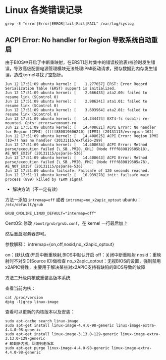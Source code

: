 # Linux 各类错误记录

```shell
grep -E "error|Error|ERROR|fail|Fail|FAIL" /var/log/syslog
```

## ACPI Error: No handler for Region 导致系统自动重启

由于BIOS中开启了中断重映射，在ERST(芯片集中的错误校验表)校验时发生错误，导致高级配置电源管理模块无法处理IPMI驱动请求，预存数据到内存发生错误，造成kernel寻找了空指针。

```text
Jun 12 17:51:09 ubuntu kernel: [    1.277657] ERST: Error Record Serialization Table (ERST) support is initialized.
Jun 12 17:51:09 ubuntu kernel: [    2.666433] ata2.00: failed to resume link (SControl 0)
Jun 12 17:51:09 ubuntu kernel: [    2.986241] ata1.01: failed to resume link (SControl 0)
Jun 12 17:51:09 ubuntu kernel: [    3.693964] ata2.01: failed to resume link (SControl 0)
Jun 12 17:51:09 ubuntu kernel: [   14.344474] EXT4-fs (sda1): re-mounted. Opts: errors=remount-ro
Jun 12 17:51:09 ubuntu kernel: [   14.408621] ACPI Error: No handler for Region [IPMI] (ffff880819606240) [IPMI] (20131115/evregion-162)
Jun 12 17:51:09 ubuntu kernel: [   14.408625] ACPI Error: Region IPMI (ID=7) has no handler (20131115/exfldio-299)
Jun 12 17:51:09 ubuntu kernel: [   14.408634] ACPI Error: Method parse/execution failed [\_SB_.PMI0._GHL] (Node ffff880819605b18), AE_NOT_EXIST (20131115/psparse-536)
Jun 12 17:51:09 ubuntu kernel: [   14.408643] ACPI Error: Method parse/execution failed [\_SB_.PMI0._PMC] (Node ffff880819605a78), AE_NOT_EXIST (20131115/psparse-536)
Jun 12 17:51:09 ubuntu failsafe: Failsafe of 120 seconds reached.
Jun 12 17:51:11 ubuntu kernel: [   16.939278] init: failsafe main process (899) killed by TERM signal
```

* 解决方法（不一定有效）

方法一添加 `intremap=off` 或者 `intremap=no_x2apic_optout`
ubuntu：
`/etc/default/grub`
```text
GRUB_CMDLINE_LINUX_DEFAULT="intermap=off"
```
CentOS:
修改 `/boot/grub/grub.conf`，在 kernel 一行最后加上

然后重启服务器即可。

参数解释：
intremap={on,off,nosid,no_x2apic_optout}
 
on：(默认值)开启中断重映射,BIOS中默认开启 
off：关闭中断重映射
nosid：重映射时不对SID(Source ID)做检查
no_x2apic_optout：无视BIOS的设置，强制禁用x2APIC特性，主要用于解决某些对x2APIC支持有缺陷的BIOS导致的故障


方法二升级内核或重装高版本系统

查看当前内核：
```shell
cat /proc/version
dpkg -l|grep linux-image
```

查看可以更新的内核版本以及安装：
```shell
sudo apt-cache search linux-image
sudo apt-get install linux-image-4.4.0-98-generic linux-image-extra-4.4.0-98-generic
sudo apt-get install linux-image-3.13.0-129-generic linux-image-extra-3.13.0-129-generic
# 卸载新内核，回滚到老版本
sudo apt-get purge linux-image-4.4.0-98-generic linux-image-extra-4.4.0-98-generic
```